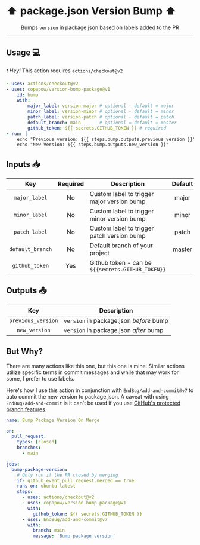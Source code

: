 # :arrow_up: package.json Version Bump :arrow_up:

<p align="center">Bumps <code>version</code> in package.json based on labels added to the PR</p>

---

## Usage :computer:

:exclamation: *Hey!* This action requires `actions/checkout@v2`

```yaml
- uses: actions/checkout@v2
- uses: copapow/version-bump-package@v1
    id: bump
    with:
        major_label: version-major # optional - default = major
        minor_label: version-minor # optional - default = minor
        patch_label: version-patch # optional - default = patch
        default_branch: main       # optional = default = master
        github_token: ${{ secrets.GITHUB_TOKEN }} # required
- run: |
    echo "Previous version: ${{ steps.bump.outputs.previous_version }}"
    echo "New Version: ${{ steps.bump.outputs.new_version }}"
```

## Inputs :inbox_tray:


|Key|Required|Description|Default|
|:-:|:-:|-|:-:|
|`major_label`  | No  | Custom label to trigger major version bump      | major |
|`minor_label`  | No  | Custom label to trigger minor version bump      | minor |
|`patch_label`  | No  | Custom label to trigger patch version bump      | patch |
|`default_branch`  | No  | Default branch of your project  | master |
|`github_token` | Yes | Github token - can be `${{secrets.GITHUB_TOKEN}}` | 

## Outputs :outbox_tray:

|Key|Description|
|:-:|-|
|`previous_version`  | `version` in package.json _before_ bump  |
|`new_version`  | `version` in package.json _after_ bump  |

## But Why?

There are many actions like this one, but this one is mine. Similar actions utilize specific terms in commit messages and while that may work for some, I prefer to use labels.

Here's how I use this action in conjunction with `EndBug/add-and-commit@v7` to auto commit the new version to package.json. A caveat with using `EndBug/add-and-commit` is it can't be used if you use [GitHub's protected branch features](https://docs.github.com/en/github/administering-a-repository/about-protected-branches).

```yaml
name: Bump Package Version On Merge

on:
  pull_request:
    types: [closed]
    branches:
      - main

jobs:
  bump-package-version:
    # Only run if the PR closed by merging
    if: github.event.pull_request.merged == true
    runs-on: ubuntu-latest
    steps:
      - uses: actions/checkout@v2
      - uses: copapow/version-bump-package@v1
        with:
          github_token: ${{ secrets.GITHUB_TOKEN }}
      - uses: EndBug/add-and-commit@v7
        with:
          branch: main
          message: 'Bump package version'
```
